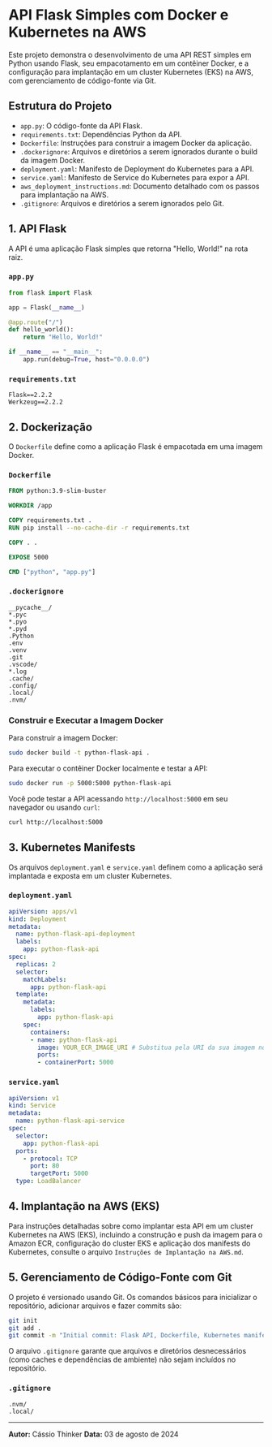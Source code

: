 # API Flask Simples com Docker e Kubernetes na AWS

Este projeto demonstra o desenvolvimento de uma API REST simples em Python usando Flask, seu empacotamento em um contêiner Docker, e a configuração para implantação em um cluster Kubernetes (EKS) na AWS, com gerenciamento de código-fonte via Git.

## Estrutura do Projeto

-   `app.py`: O código-fonte da API Flask.
-   `requirements.txt`: Dependências Python da API.
-   `Dockerfile`: Instruções para construir a imagem Docker da aplicação.
-   `.dockerignore`: Arquivos e diretórios a serem ignorados durante o build da imagem Docker.
-   `deployment.yaml`: Manifesto de Deployment do Kubernetes para a API.
-   `service.yaml`: Manifesto de Service do Kubernetes para expor a API.
-   `aws_deployment_instructions.md`: Documento detalhado com os passos para implantação na AWS.
-   `.gitignore`: Arquivos e diretórios a serem ignorados pelo Git.

## 1. API Flask

A API é uma aplicação Flask simples que retorna "Hello, World!" na rota raiz.

### `app.py`
```python
from flask import Flask

app = Flask(__name__)

@app.route("/")
def hello_world():
    return "Hello, World!"

if __name__ == "__main__":
    app.run(debug=True, host="0.0.0.0")
```

### `requirements.txt`
```
Flask==2.2.2
Werkzeug==2.2.2
```

## 2. Dockerização

O `Dockerfile` define como a aplicação Flask é empacotada em uma imagem Docker.

### `Dockerfile`
```dockerfile
FROM python:3.9-slim-buster

WORKDIR /app

COPY requirements.txt .
RUN pip install --no-cache-dir -r requirements.txt

COPY . .

EXPOSE 5000

CMD ["python", "app.py"]
```

### `.dockerignore`
```
__pycache__/
*.pyc
*.pyo
*.pyd
.Python
.env
.venv
.git
.vscode/
*.log
.cache/
.config/
.local/
.nvm/
```

### Construir e Executar a Imagem Docker

Para construir a imagem Docker:

```bash
sudo docker build -t python-flask-api .
```

Para executar o contêiner Docker localmente e testar a API:

```bash
sudo docker run -p 5000:5000 python-flask-api
```

Você pode testar a API acessando `http://localhost:5000` em seu navegador ou usando `curl`:

```bash
curl http://localhost:5000
```

## 3. Kubernetes Manifests

Os arquivos `deployment.yaml` e `service.yaml` definem como a aplicação será implantada e exposta em um cluster Kubernetes.

### `deployment.yaml`
```yaml
apiVersion: apps/v1
kind: Deployment
metadata:
  name: python-flask-api-deployment
  labels:
    app: python-flask-api
spec:
  replicas: 2
  selector:
    matchLabels:
      app: python-flask-api
  template:
    metadata:
      labels:
        app: python-flask-api
    spec:
      containers:
      - name: python-flask-api
        image: YOUR_ECR_IMAGE_URI # Substitua pela URI da sua imagem no ECR
        ports:
        - containerPort: 5000
```

### `service.yaml`
```yaml
apiVersion: v1
kind: Service
metadata:
  name: python-flask-api-service
spec:
  selector:
    app: python-flask-api
  ports:
    - protocol: TCP
      port: 80
      targetPort: 5000
  type: LoadBalancer
```

## 4. Implantação na AWS (EKS)

Para instruções detalhadas sobre como implantar esta API em um cluster Kubernetes na AWS (EKS), incluindo a construção e push da imagem para o Amazon ECR, configuração do cluster EKS e aplicação dos manifests do Kubernetes, consulte o arquivo `Instruções de Implantação na AWS.md`.

## 5. Gerenciamento de Código-Fonte com Git

O projeto é versionado usando Git. Os comandos básicos para inicializar o repositório, adicionar arquivos e fazer commits são:

```bash
git init
git add .
git commit -m "Initial commit: Flask API, Dockerfile, Kubernetes manifests, and AWS deployment instructions"
```

O arquivo `.gitignore` garante que arquivos e diretórios desnecessários (como caches e dependências de ambiente) não sejam incluídos no repositório.

### `.gitignore`
```
.nvm/
.local/
```

---

**Autor:** Cássio Thinker
**Data:** 03 de agosto de 2024

